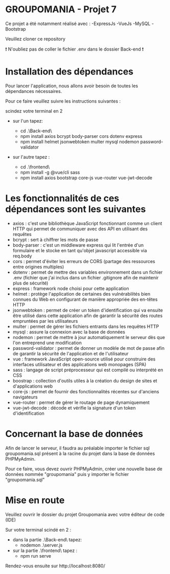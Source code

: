GROUPOMANIA - Projet 7
=

Ce projet a été notamment réalisé avec : -ExpressJs -VueJs -MySQL -Bootstrap

Veuillez cloner ce repository

❗ N'oubliez pas de coller le fichier .env dans le dossier Back-end ❗

Installation des dépendances
==

Pour lancer l'application, nous allons avoir besoin de toutes les dépendances nécessaires.

Pour ce faire veuillez suivre les instructions suivantes :

scindez votre terminal en 2

- sur l'un tapez:
  - cd .\Back-end\
  - npm install axios bcrypt body-parser cors dotenv express
  - npm install helmet jsonwebtoken multer mysql nodemon password-validator

- sur l'autre tapez :

  - cd .\frontend\
  - npm install -g @vue/cli sass
  - npm install axios bootstrap core-js vue-router vue-jwt-decode

Les fonctionnalités de ces dépendances sont les suivantes
==
- axios : c'est une bibliothèque JavaScript fonctionnant comme un client HTTP qui permet de communiquer avec des API en utilisant des requêtes
- bcrypt : sert à chiffrer les mots de passe
- body-parser : c'est un middleware express qui lit l'entrée d'un formulaire et le stocke en tant qu'objet javascript accessible via req.body
- cors : permet d'éviter les erreurs de CORS (partage des ressources entre origines multiples)
- dotenv : permet de mettre des variables environnement dans un fichier .env (fichier que j'ai inclus dans un fichier .gitignore afin de maintenir plus de sécurité)
- express : framework node choisi pour cette application
- helmet : protège l'application de certaines des vulnérabilités bien connues du Web en configurant de manière appropriée des en-têtes HTTP
- jsonwebtoken : permet de créer un token d'identification qui va ensuite être utilisé dans cette application afin de garantir la sécurité des routes empruntées par les utilisateurs
- multer : permet de gérer les fichiers entrants dans les requêtes HTTP
- mysql : assure la connexion avec la base de données
- nodemon : permet de mettre à jour automatiquement le serveur dès que l'on entreprend une modification
- password-validator : permet de donner un modèle de mot de passe afin de garantir la sécurité de l'application et de l'utilisateur
- vue : framework JavaScript open-source utilisé pour construire des interfaces utilisateur et des applications web monopages (SPA)
- sass : langage de script préprocesseur qui est compilé ou interprété en CSS
- boostrap : collection d'outils utiles à la création du design de sites et d'applications web
- core-js : permet de fournir des fonctionnalités récentes sur d'anciens navigateurs
- vue-router : permet de gérer le routage de page dynamiquement
- vue-jwt-decode : décode et vérifie la signature d'un token d'identification

Concernant la base de données
==
Afin de lancer le serveur, il faudra au préalable importer le fichier sql groupomania.sql présent à la racine du projet dans la base de données PHPMyAdmin.

Pour ce faire, vous devez ouvrir PHPMyAdmin, créer une nouvelle base de données nommée "groupomania" puis y importer le fichier "groupomania.sql"

Mise en route
==
Veuillez ouvrir le dossier du projet Groupomania avec votre éditeur de code (IDE)

Sur votre terminal scindé en 2 :
- dans la partie .\Back-end\ tapez:
  - nodemon .\server.js
- sur la partie .\frontend\ tapez :
  - npm run serve

Rendez-vous ensuite sur http://localhost:8080/
